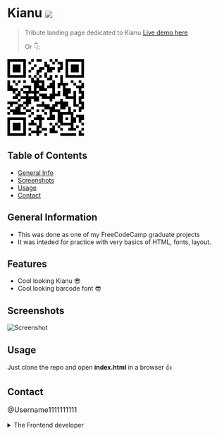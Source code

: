 # Kianu <img src="https://img.shields.io/badge/Status-Complete-green" style="vertical-align: middle;">
> Tribute landing page dedicated to Kianu
> [Live demo here](https://username1111111111.github.io/Kianu/)
> <p>Or 👇:</p>
<a href="https://username1111111111.github.io/Kianu/">![QR](./_resourses/kianu.png)
</a>


## Table of Contents
* [General Info](#general-information)
* [Screenshots](#screenshots)
* [Usage](#usage)
* [Contact](#contact)


## General Information
- This was done as one of my FreeCodeCamp graduate projects
- It was inteded for practice with very basics of HTML, fonts, layout.

## Features
- Cool looking Kianu 😎
- Cool looking barcode font 😎

## Screenshots
![Screenshot](./_resourses/kianu.gif)

## Usage
Just clone the repo and open **index.html** in a browser 👍

## Contact
<p style="font-size: 16px;"><a style="text-decoration: none;"href="https://github.com/Username1111111111/Username1111111111">@Username1111111111</a><details> 
  <summary>The Frontend developer </summary>
   💪 😎
</details></p>
